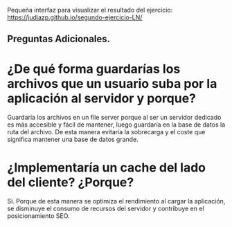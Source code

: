 
Pequeña interfaz para visualizar el resultado del ejercicio: https://judiazp.github.io/segundo-ejercicio-LN/

## Preguntas Adicionales.

# ¿De qué forma guardarías los archivos que un usuario suba por la aplicación al servidor y porque?


Guardaría los archivos en un file server porque al ser un servidor dedicado es más accesible y fácil de mantener, luego guardaría en la base de datos la ruta del archivo. De esta manera evitaría la sobrecarga y el coste que significa mantener una base de datos grande.

# ¿Implementaría un cache del lado del cliente? ¿Porque?

Si. Porque de esta manera se optimiza el rendimiento al cargar la aplicación, se disminuye el consumo de recursos del servidor y contribuye en el posicionamiento SEO.
